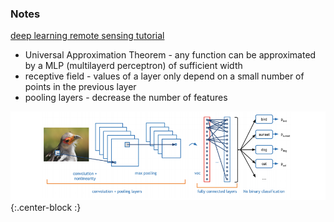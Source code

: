 ### Notes

[deep learning remote sensing tutorial](https://blesaux.github.io/courses/JURSE_Deep_Learning_for_Remote_Sensing_Tutorial.pdf)

* Universal Approximation Theorem - any function can be approximated by a MLP (multilayerd perceptron) of sufficient width
* receptive field - values of a layer only depend on a small number of points in the previous layer
* pooling layers - decrease the number of features

![diagram of image recognition](https://github.com/PipCourbois/github.io/blob/master/img/image%20recognition%20NN.png){:.center-block :}

